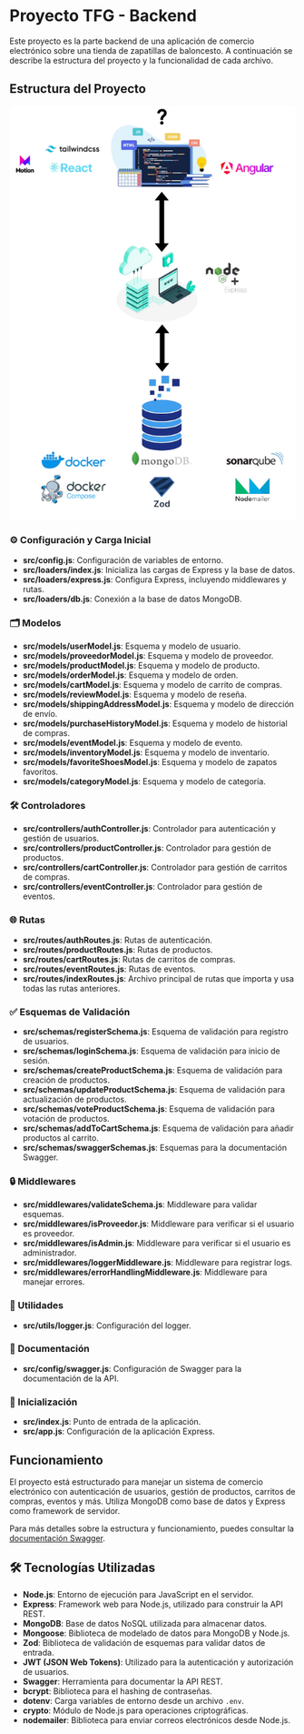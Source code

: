 # Proyecto TFG - Backend

Este proyecto es la parte backend de una aplicación de comercio electrónico sobre una tienda de zapatillas de baloncesto. A continuación se describe la estructura del proyecto y la funcionalidad de cada archivo.

## Estructura del Proyecto

![Estructura del Proyecto](src/public/Backend.png)

### ⚙️ Configuración y Carga Inicial

- **src/config.js**: Configuración de variables de entorno.
- **src/loaders/index.js**: Inicializa las cargas de Express y la base de datos.
- **src/loaders/express.js**: Configura Express, incluyendo middlewares y rutas.
- **src/loaders/db.js**: Conexión a la base de datos MongoDB.

### 🗂️ Modelos

- **src/models/userModel.js**: Esquema y modelo de usuario.
- **src/models/proveedorModel.js**: Esquema y modelo de proveedor.
- **src/models/productModel.js**: Esquema y modelo de producto.
- **src/models/orderModel.js**: Esquema y modelo de orden.
- **src/models/cartModel.js**: Esquema y modelo de carrito de compras.
- **src/models/reviewModel.js**: Esquema y modelo de reseña.
- **src/models/shippingAddressModel.js**: Esquema y modelo de dirección de envío.
- **src/models/purchaseHistoryModel.js**: Esquema y modelo de historial de compras.
- **src/models/eventModel.js**: Esquema y modelo de evento.
- **src/models/inventoryModel.js**: Esquema y modelo de inventario.
- **src/models/favoriteShoesModel.js**: Esquema y modelo de zapatos favoritos.
- **src/models/categoryModel.js**: Esquema y modelo de categoría.

### 🛠️ Controladores

- **src/controllers/authController.js**: Controlador para autenticación y gestión de usuarios.
- **src/controllers/productController.js**: Controlador para gestión de productos.
- **src/controllers/cartController.js**: Controlador para gestión de carritos de compras.
- **src/controllers/eventController.js**: Controlador para gestión de eventos.

### 🌐 Rutas

- **src/routes/authRoutes.js**: Rutas de autenticación.
- **src/routes/productRoutes.js**: Rutas de productos.
- **src/routes/cartRoutes.js**: Rutas de carritos de compras.
- **src/routes/eventRoutes.js**: Rutas de eventos.
- **src/routes/indexRoutes.js**: Archivo principal de rutas que importa y usa todas las rutas anteriores.

### ✅ Esquemas de Validación

- **src/schemas/registerSchema.js**: Esquema de validación para registro de usuarios.
- **src/schemas/loginSchema.js**: Esquema de validación para inicio de sesión.
- **src/schemas/createProductSchema.js**: Esquema de validación para creación de productos.
- **src/schemas/updateProductSchema.js**: Esquema de validación para actualización de productos.
- **src/schemas/voteProductSchema.js**: Esquema de validación para votación de productos.
- **src/schemas/addToCartSchema.js**: Esquema de validación para añadir productos al carrito.
- **src/schemas/swaggerSchemas.js**: Esquemas para la documentación Swagger.

### 🔒 Middlewares

- **src/middlewares/validateSchema.js**: Middleware para validar esquemas.
- **src/middlewares/isProveedor.js**: Middleware para verificar si el usuario es proveedor.
- **src/middlewares/isAdmin.js**: Middleware para verificar si el usuario es administrador.
- **src/middlewares/loggerMiddleware.js**: Middleware para registrar logs.
- **src/middlewares/errorHandlingMiddleware.js**: Middleware para manejar errores.

### 🔧 Utilidades

- **src/utils/logger.js**: Configuración del logger.

### 📄 Documentación

- **src/config/swagger.js**: Configuración de Swagger para la documentación de la API.

### 🚀 Inicialización

- **src/index.js**: Punto de entrada de la aplicación.
- **src/app.js**: Configuración de la aplicación Express.

## Funcionamiento

El proyecto está estructurado para manejar un sistema de comercio electrónico con autenticación de usuarios, gestión de productos, carritos de compras, eventos y más. Utiliza MongoDB como base de datos y Express como framework de servidor.

Para más detalles sobre la estructura y funcionamiento, puedes consultar la [documentación Swagger](http://localhost:4000/api-docs).

## 🛠️ Tecnologías Utilizadas

- **Node.js**: Entorno de ejecución para JavaScript en el servidor.
- **Express**: Framework web para Node.js, utilizado para construir la API REST.
- **MongoDB**: Base de datos NoSQL utilizada para almacenar datos.
- **Mongoose**: Biblioteca de modelado de datos para MongoDB y Node.js.
- **Zod**: Biblioteca de validación de esquemas para validar datos de entrada.
- **JWT (JSON Web Tokens)**: Utilizado para la autenticación y autorización de usuarios.
- **Swagger**: Herramienta para documentar la API REST.
- **bcrypt**: Biblioteca para el hashing de contraseñas.
- **dotenv**: Carga variables de entorno desde un archivo `.env`.
- **crypto**: Módulo de Node.js para operaciones criptográficas.
- **nodemailer**: Biblioteca para enviar correos electrónicos desde Node.js.


